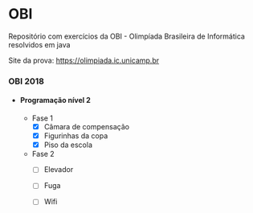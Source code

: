 # OBI
Repositório com exercícios da OBI - Olimpíada Brasileira de Informática resolvidos em java

Site da prova: https://olimpiada.ic.unicamp.br

### OBI 2018
  - #### Programação nível 2
    - Fase 1
      - [x] Câmara de compensação
      - [x] Figurinhas da copa
      - [x] Piso da escola
    - Fase 2
      - [ ] Elevador
      - [ ] Fuga
      - [ ] Wifi
      
